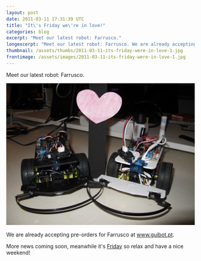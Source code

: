 ```yaml
---
layout: post
date: 2011-03-11 17:31:39 UTC
title: "It\'s Friday we\'re in love!"
categories: blog
excerpt: "Meet our latest robot: Farrusco."
longexcerpt: "Meet our latest robot: Farrusco. We are already accepting pre-orders for Farrusco at www.guibot.pt."
thumbnail: /assets/thumbs/2011-03-11-its-friday-were-in-love-1.jpg
frontimage: /assets/images/2011-03-11-its-friday-were-in-love-1.jpg
---
```


Meet our latest robot: Farrusco.

<a href="http://www.guibot.pt/">![](/assets/images/2011-03-11-its-friday-were-in-love-1.jpg)</a>

We are already accepting pre-orders for Farrusco at <a href="http://www.guibot.pt">www.guibot.pt</a>.

More news coming soon, meanwhile it's <a href="http://www.youtube.com/watch?v=wa2nLEhUcZ0&amp;feature=related">Friday</a> so relax and have a nice weekend!

